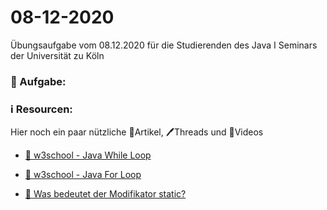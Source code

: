 # 08-12-2020
Übungsaufgabe vom 08.12.2020 für die Studierenden des Java I Seminars der Universität zu Köln


### 📝 Aufgabe:






### ℹ️ Resourcen:
Hier noch ein paar nützliche 📃Artikel, 🖊️Threads und 🎥Videos

- [🎥  w3school - Java While Loop](https://www.w3schools.com/java/java_while_loop.asp)
- [🎥 w3school - Java For Loop](https://www.w3schools.com/java/java_for_loop.asp)

- [📃 Was bedeutet der Modifikator static?](https://javabeginners.de/Grundlagen/Modifikatoren/static.php)



